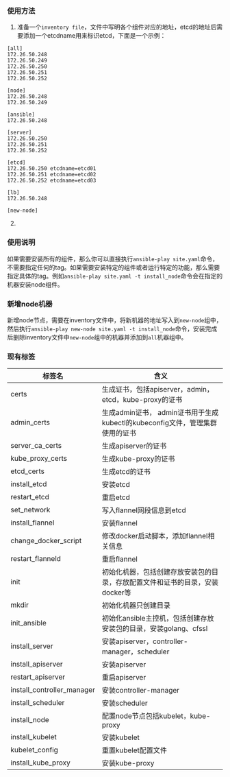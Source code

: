 ### 使用方法
1. 准备一个`inventory file`，文件中写明各个组件对应的地址，etcd的地址后需要添加一个etcdname用来标识etcd，下面是一个示例：
```
[all]
172.26.50.248
172.26.50.249
172.26.50.250
172.26.50.251
172.26.50.252

[node]
172.26.50.248
172.26.50.249

[ansible]
172.26.50.248

[server]
172.26.50.250
172.26.50.251
172.26.50.252

[etcd]
172.26.50.250 etcdname=etcd01
172.26.50.251 etcdname=etcd02
172.26.50.252 etcdname=etcd03

[lb]
172.26.50.248

[new-node]
```
2. 

### 使用说明
如果需要安装所有的组件，那么你可以直接执行`ansible-play site.yaml`命令，不需要指定任何的tag。如果需要安装特定的组件或者运行特定的功能，那么需要指定具体的tag。例如`ansible-play site.yaml -t install_node`命令会在指定的机器安装node组件。

### 新增node机器
新增node节点，需要在inventory文件中，将新机器的地址写入到`new-node`组中，然后执行`ansible-play new-node site.yaml -t install_node`命令，安装完成后删除inventory文件中`new-node`组中的机器并添加到`all`机器组中。


### 现有标签
| 标签名 | 含义 |
| --- | --- |
| certs | 生成证书，包括apiserver，admin，etcd，kube-proxy的证书|
| admin_certs | 生成admin证书， admin证书用于生成kubectl的kubeconfig文件，管理集群使用的证书|
| server_ca_certs | 生成apiserver的证书 |
| kube_proxy_certs | 生成kube-proxy的证书 |
| etcd_certs | 生成etcd的证书 |
| install_etcd | 安装etcd |
| restart_etcd | 重启etcd |
| set_network | 写入flannel网段信息到etcd |
| install_flannel | 安装flannel |
| change_docker_script | 修改docker启动脚本，添加flannel相关信息 |
| restart_flanneld | 重启flannel |
| init | 初始化机器，包括创建存放安装包的目录，存放配置文件和证书的目录，安装docker等 |
| mkdir | 初始化机器只创建目录 |
| init_ansible | 初始化ansible主控机，包括创建存放安装包的目录，安装golang、cfssl |
| install_server | 安装apiserver，controller-manager，scheduler |
| install_apiserver | 安装apiserver |
| restart_apiserver | 重启apiserver |
| install_controller_manager | 安装controller-manager |
| install_scheduler | 安装scheduler |
| install_node | 配置node节点包括kubelet，kube-proxy |
| install_kubelet | 安装kubelet |
| kubelet_config | 重置kubelet配置文件 |
| install_kube_proxy | 安装kube-proxy |